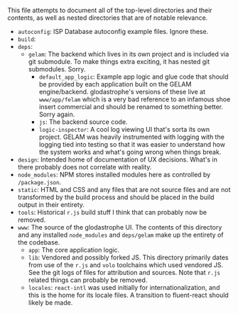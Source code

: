 This file attempts to document all of the top-level directories and their
contents, as well as nested directories that are of notable relevance.

- `autoconfig`:  ISP Database autoconfig example files.  Ignore these.
- `build`:
- `deps`:
  - `gelam`: The backend which lives in its own project and is included via
    git submodule.  To make things extra exciting, it has nested git submodules.
    Sorry.
    - `default_app_logic`: Example app logic and glue code that should be
      provided by each application built on the GELAM engine/backend.
      glodastrophe's versions of these live at `www/app/felam` which is a very
      bad reference to an infamous shoe insert commercial and should be renamed
      to something better.  Sorry again.
    - `js`: The backend source code.
    - `logic-inspector`: A cool log viewing UI that's sorta its own project.
      GELAM was heavily instrumented with logging with the logging tied into
      testing so that it was easier to understand how the system works and
      what's going wrong when things break.
- `design`: Intended home of documentation of UX decisions.  What's in there
  probably does not correlate with reality.
- `node_modules`: NPM stores installed modules here as controlled by
  `/package.json`.
- `static`: HTML and CSS and any files that are not source files and are not
  transformed by the build process and should be placed in the build output
  in their entirety.
- `tools`: Historical `r.js` build stuff I think that can probably now be
  removed.
- `www`: The source of the glodastrophe UI.  The contents of this directory and
  any installed `node_modules` and `deps/gelam` make up the entirety of the
  codebase.
  - `app`: The core application logic.
  - `lib`: Vendored and possibly forked JS.  This directory primarily dates from
    use of the `r.js` and `volo` toolchains which used vendored JS.  See the git
    logs of files for attribution and sources.  Note that `r.js` related things
    can probably be removed.
  - `locales`: `react-intl` was used initially for internationalization, and
    this is the home for its locale files.  A transition to fluent-react should
    likely be made.
